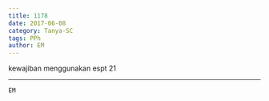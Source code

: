 ```yaml
---
title: 1178
date: 2017-06-08
category: Tanya-SC
tags: PPh
author: EM
---
```


kewajiban menggunakan espt 21

---



`EM`
